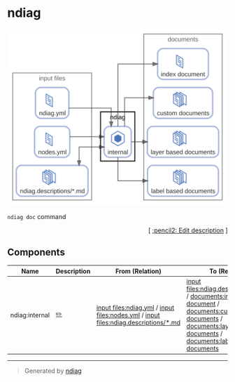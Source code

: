 # ndiag

![diagram](node-ndiag.svg)

`ndiag doc` command


<p align="right">
  [ <a href="../ndiag.descriptions/_node-ndiag.md">:pencil2: Edit description</a> ]
<p>

## Components

| Name | Description | From (Relation) | To (Relation) |
| --- | --- | --- | --- |
| ndiag:internal |  <a href="../ndiag.descriptions/_component-ndiag_internal.md">:pencil2:</a> | [input files:ndiag.yml](node-input_files.md) / [input files:nodes.yml](node-input_files.md) / [input files:ndiag.descriptions/*.md](node-input_files.md) | [input files:ndiag.descriptions/*.md](node-input_files.md) / [documents:index document](node-documents.md) / [documents:custom documents](node-documents.md) / [documents:layer based documents](node-documents.md) / [documents:label based documents](node-documents.md) |


---

> Generated by [ndiag](https://github.com/k1LoW/ndiag)
